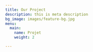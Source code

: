 ```yaml
---
title: Our Project
description: this is meta description
bg_image: images/feature-bg.jpg
menu:
  main:
    name: Projet
    weight: 2

---
```

